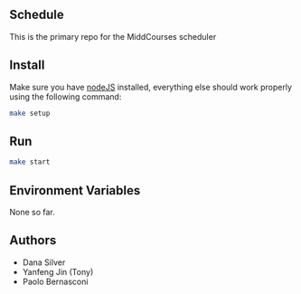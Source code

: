 Schedule
---

This is the primary repo for the MiddCourses scheduler

## Install

Make sure you have [nodeJS](https://nodejs.org/en/) installed, everything else should work properly using the following command:

```bash
make setup
```

## Run

```bash
make start
```

## Environment Variables

None so far.


## Authors

- Dana Silver
- Yanfeng Jin (Tony)
- Paolo Bernasconi
